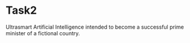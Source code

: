 # Task2
Ultrasmart Artificial Intelligence intended to become a successful prime minister of a fictional country.